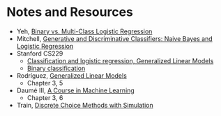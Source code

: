 # Notes and Resources

- Yeh, [Binary vs. Multi-Class Logistic Regression](https://chrisyeh96.github.io/2018/06/11/logistic-regression.html)
- Mitchell, [Generative and Discriminative Classifiers: Naive Bayes and Logistic Regression](https://www.cs.cmu.edu/~tom/mlbook/NBayesLogReg.pdf)
- Stanford CS229
    - [Classification and logistic
regression, Generalized Linear Models](http://cs229.stanford.edu/notes/cs229-notes1.pdf)
    - [Binary classification](http://cs229.stanford.edu/extra-notes/loss-functions.pdf)
- Rodríguez, [Generalized Linear Models](https://data.princeton.edu/wws509/notes)
    - Chapter 3, 5
- Daumé III, [A Course in Machine Learning](http://ciml.info/)
    - Chapter 3, 6
- Train, [Discrete Choice Methods with Simulation](https://eml.berkeley.edu/books/choice2.html)
